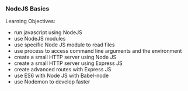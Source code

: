 ### NodeJS Basics 

Learning Objectives:

  - run javascript using NodeJS
  - use NodeJS modules
  - use specific Node JS module to read files
  - use process to access command line arguments and the environment
  - create a small HTTP server using Node JS
  - create a small HTTP server using Express JS
  - create advanced routes with Express JS
  - use ES6 with Node JS with Babel-node
  - use Nodemon to develop faster
